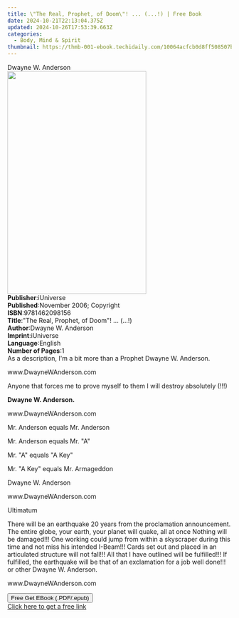 ```yaml
---
title: \"The Real, Prophet, of Doom\"! ... (...!) | Free Book
date: 2024-10-21T22:13:04.375Z
updated: 2024-10-26T17:53:39.663Z
categories:
  - Body, Mind & Spirit
thumbnail: https://thmb-001-ebook.techidaily.com/10064acfcb0d8ff508507b94a65b72d707ae79d75a2f84d9ba4eae0046532b16.jpg
---
```

<main id="book-container">
  <div class="flex flex-col">
    <div class="book-brief flex-1 py-6 px-4 sm:p-6 md:py-10 md:px-8">
      <!-- brief-->
      <div class="book-brief-main">Dwayne W. Anderson</div>
    </div>
    <div
      class="book-meta-info flex-1 grid gap-4 col-start-1 col-end-3 row-start-1 sm:mb-6 sm:grid-cols-4 lg:gap-6 lg:col-start-2 lg:row-end-6 lg:row-span-6 lg:mb-0"
    >
      <div
        class="book-meta-info-left place-content-center mt-4 p-4 text-sm leading-6 col-start-2 col-span-2 dark:text-slate-400"
      >
        <img
          class="w-full h-500 object-cover rounded-lg sm:h-255 sm:col-span-2 lg:col-span-full"
          src="https://img-001-ebook.techidaily.com/c9fa22acc0607653784123d51a2fb04374b3dfd8c66d9b78ca719c0913a8f1c3.jpg"
          alt=""
          width="312"
          height="500"
        />
      </div>
      <div
        class="book-meta-info-right mt-2 col-start-1 row-start-2 col-span-3 self-center"
      >
        <!-- meta data  -->
        <div class="flex flex-col px-4 md:px-8">
          <div class="flex-1">
            <strong>Publisher</strong>:<span class="px-2">iUniverse</span>
          </div>
          <div class="flex-1">
            <strong>Published</strong>:<span class="px-2"
              >November 2006; Copyright</span
            >
          </div>
          <div class="flex-1">
            <strong>ISBN</strong>:<span class="px-2">9781462098156</span>
          </div>
          <div class="flex-1">
            <strong>Title</strong>:<span class="px-2"
              >&quot;The Real, Prophet, of Doom&quot;! ... (...!)</span
            >
          </div>
          <div class="flex-1">
            <strong>Author</strong>:<span class="px-2">Dwayne W. Anderson</span>
          </div>
          <div class="flex-1">
            <strong>Imprint</strong>:<span class="px-2">iUniverse</span>
          </div>
          <div class="flex-1">
            <strong>Language</strong>:<span class="px-2">English</span>
          </div>
          <div class="flex-1">
            <strong>Number of Pages</strong>:<span class="px-2">1</span>
          </div>
        </div>
      </div>
    </div>
    <div class="book-description flex-1 py-6 px-4 sm:p-6 md:py-10 md:px-8">
      <div class="book-description-main">
        <div accordion-content="" id="description">
          As a description, I'm a bit more than a Prophet Dwayne W. Anderson.
          <p></p>
          <p>www.DwayneWAnderson.com</p>
          <p>
            Anyone that forces me to prove myself to them I will destroy
            absolutely (!!!)
          </p>
          <p><b>Dwayne W. Anderson. </b></p>
          <p>www.DwayneWAnderson.com</p>
          <p>Mr. Anderson equals Mr. Anderson</p>
          <p>Mr. Anderson equals Mr. "A"</p>
          <p>Mr. "A" equals "A Key"</p>
          <p>Mr. "A Key" equals Mr. Armageddon</p>
          <p>Dwayne W. Anderson</p>
          <p>www.DwayneWAnderson.com</p>
          <p>Ultimatum</p>
          <p>
            There will be an earthquake 20 years from the proclamation
            announcement. The entire globe, your earth, your planet will quake,
            all at once Nothing will be damaged!!! One working could jump from
            within a skyscraper during this time and not miss his intended
            I-Beam!!! Cards set out and placed in an articulated structure will
            not fall!!! All that I have outlined will be fulfilled!!! If
            fulfilled, the earthquake will be that of an exclamation for a job
            well done!!! or other Dwayne W. Anderson.
          </p>
          <p>www.DwayneWAnderson.com</p>
        </div>
        <div class="accordion-fader"></div>
      </div>
    </div>
    <div class="book-excerpts flex-1 py-6 px-4 sm:p-6 md:py-10 md:px-8"></div>
    <div
      class="book-about-author flex-1 py-6 px-4 sm:p-6 md:py-10 md:px-8"
    ></div>
    <div class="book-free-get flex-1 py-6 px-4 sm:p-6 md:py-10 md:px-8">
      <button
        id="btn-free-get"
        class="bg-blue-500 hover:bg-blue-700 text-white font-bold py-2 px-4 rounded"
      >
        Free Get EBook (.PDF/.epub)
      </button>
      <div id="countdown-display" class="px-2 text-lg mt-2"></div>
      <a
        id="free-link"
        class="hidden bg-blue-500 hover:bg-blue-700 text-white font-bold py-2 px-4 rounded"
        href="https://www.ebooks.com/en-us/book/138577023/the-real-prophet-of-doom/dwayne-w-anderson/"
        target="_blank"
        >Click here to get a free link</a
      >
    </div>
    <script>
      let countdownTime = 0;
      let countdownInterval = null;
      document
        .getElementById('btn-free-get')
        .addEventListener('click', startCountdown);
      function startCountdown() {
        countdownTime = new Date().getTime() + 60000 * 3;
        countdownInterval = setInterval(updateCountdown, 1000);
        document.getElementById('btn-free-get').disabled = true;
        document
          .getElementById('btn-free-get')
          .classList.add('bg-gray-500', 'cursor-not-allowed');
      }
      function updateCountdown() {
        let currentTime = new Date().getTime();
        let timeLeft = countdownTime - currentTime;
        let secondsLeft = Math.floor(timeLeft / 1000);
        document.getElementById('countdown-display').innerHTML =
          `Remaining time: ${secondsLeft} seconds.`;
        if (secondsLeft <= 0) {
          clearInterval(countdownInterval);
          document.getElementById('btn-free-get').classList.add('hidden');
          document.getElementById('free-link').classList.remove('hidden');
          document.getElementById('countdown-display').innerHTML = '';
        }
      }
    </script>
  </div>
</main>

<ins class="adsbygoogle"
      style="display:block"
      data-ad-client="ca-pub-7571918770474297"
      data-ad-slot="8358498916"
      data-ad-format="auto"
      data-full-width-responsive="true"></ins>
    